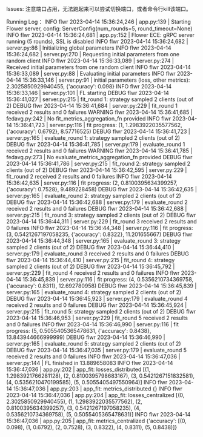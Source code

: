 Issues:
注意端口占用，无法跑起来可以尝试切换端口，或者命令行kill该端口。

Running Log：
INFO flwr 2023-04-14 15:36:24,246 | app.py:139 | Starting Flower server, config: ServerConfig(num_rounds=5, round_timeout=None)
INFO flwr 2023-04-14 15:36:24,681 | app.py:152 | Flower ECE: gRPC server running (5 rounds), SSL is disabled
INFO flwr 2023-04-14 15:36:24,682 | server.py:86 | Initializing global parameters
INFO flwr 2023-04-14 15:36:24,682 | server.py:270 | Requesting initial parameters from one random client
INFO flwr 2023-04-14 15:36:33,089 | server.py:274 | Received initial parameters from one random client
INFO flwr 2023-04-14 15:36:33,089 | server.py:88 | Evaluating initial parameters
INFO flwr 2023-04-14 15:36:33,146 | server.py:91 | initial parameters (loss, other metrics): 2.3025850929940455, {'accuracy': 0.098}
INFO flwr 2023-04-14 15:36:33,146 | server.py:101 | FL starting
DEBUG flwr 2023-04-14 15:36:41,027 | server.py:215 | fit_round 1: strategy sampled 2 clients (out of 2)
DEBUG flwr 2023-04-14 15:36:41,684 | server.py:229 | fit_round 1 received 2 results and 0 failures
WARNING flwr 2023-04-14 15:36:41,685 | fedavg.py:242 | No fit_metrics_aggregation_fn provided
INFO flwr 2023-04-14 15:36:41,723 | server.py:116 | fit progress: (1, 1.2983922035577562, {'accuracy': 0.6792}, 8.57716525)
DEBUG flwr 2023-04-14 15:36:41,723 | server.py:165 | evaluate_round 1: strategy sampled 2 clients (out of 2)
DEBUG flwr 2023-04-14 15:36:41,785 | server.py:179 | evaluate_round 1 received 2 results and 0 failures
WARNING flwr 2023-04-14 15:36:41,785 | fedavg.py:273 | No evaluate_metrics_aggregation_fn provided
DEBUG flwr 2023-04-14 15:36:41,786 | server.py:215 | fit_round 2: strategy sampled 2 clients (out of 2)
DEBUG flwr 2023-04-14 15:36:42,595 | server.py:229 | fit_round 2 received 2 results and 0 failures
INFO flwr 2023-04-14 15:36:42,635 | server.py:116 | fit progress: (2, 0.8100395634399257, {'accuracy': 0.7528}, 9.489228458)
DEBUG flwr 2023-04-14 15:36:42,635 | server.py:165 | evaluate_round 2: strategy sampled 2 clients (out of 2)
DEBUG flwr 2023-04-14 15:36:42,688 | server.py:179 | evaluate_round 2 received 2 results and 0 failures
DEBUG flwr 2023-04-14 15:36:42,688 | server.py:215 | fit_round 3: strategy sampled 2 clients (out of 2)
DEBUG flwr 2023-04-14 15:36:44,311 | server.py:229 | fit_round 3 received 2 results and 0 failures
INFO flwr 2023-04-14 15:36:44,348 | server.py:116 | fit progress: (3, 0.5421267197058235, {'accuracy': 0.8322}, 11.201655667)
DEBUG flwr 2023-04-14 15:36:44,348 | server.py:165 | evaluate_round 3: strategy sampled 2 clients (out of 2)
DEBUG flwr 2023-04-14 15:36:44,410 | server.py:179 | evaluate_round 3 received 2 results and 0 failures
DEBUG flwr 2023-04-14 15:36:44,410 | server.py:215 | fit_round 4: strategy sampled 2 clients (out of 2)
DEBUG flwr 2023-04-14 15:36:45,792 | server.py:229 | fit_round 4 received 2 results and 0 failures
INFO flwr 2023-04-14 15:36:45,839 | server.py:116 | fit progress: (4, 0.5356210734369758, {'accuracy': 0.8311}, 12.692780958)
DEBUG flwr 2023-04-14 15:36:45,839 | server.py:165 | evaluate_round 4: strategy sampled 2 clients (out of 2)
DEBUG flwr 2023-04-14 15:36:45,923 | server.py:179 | evaluate_round 4 received 2 results and 0 failures
DEBUG flwr 2023-04-14 15:36:45,924 | server.py:215 | fit_round 5: strategy sampled 2 clients (out of 2)
DEBUG flwr 2023-04-14 15:36:46,953 | server.py:229 | fit_round 5 received 2 results and 0 failures
INFO flwr 2023-04-14 15:36:46,990 | server.py:116 | fit progress: (5, 0.5055405365478631, {'accuracy': 0.8438}, 13.843944666999999)
DEBUG flwr 2023-04-14 15:36:46,990 | server.py:165 | evaluate_round 5: strategy sampled 2 clients (out of 2)
DEBUG flwr 2023-04-14 15:36:47,035 | server.py:179 | evaluate_round 5 received 2 results and 0 failures
INFO flwr 2023-04-14 15:36:47,036 | server.py:144 | FL finished in 13.889658083
INFO flwr 2023-04-14 15:36:47,036 | app.py:202 | app_fit: losses_distributed [(1, 1.2983921766281128), (2, 0.8100395798683167), (3, 0.5421267151832581), (4, 0.5356210470199585), (5, 0.5055405497550964)]
INFO flwr 2023-04-14 15:36:47,036 | app.py:203 | app_fit: metrics_distributed {}
INFO flwr 2023-04-14 15:36:47,036 | app.py:204 | app_fit: losses_centralized [(0, 2.3025850929940455), (1, 1.2983922035577562), (2, 0.8100395634399257), (3, 0.5421267197058235), (4, 0.5356210734369758), (5, 0.5055405365478631)]
INFO flwr 2023-04-14 15:36:47,036 | app.py:205 | app_fit: metrics_centralized {'accuracy': [(0, 0.098), (1, 0.6792), (2, 0.7528), (3, 0.8322), (4, 0.8311), (5, 0.8438)]}

